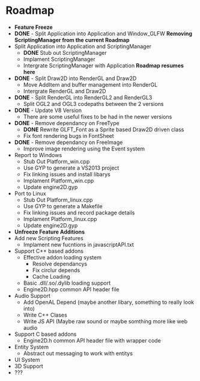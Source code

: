 # Roadmap

- **Feature Freeze**
- **DONE** - Split Application into Application and Window_GLFW
**Removing ScriptingManager from the current Roadmap**
- Split Application into Application and ScriptingManager
	- **DONE** Stub out ScriptingManager
	- Implament ScriptingManager
	- Intergrate ScriptingManager with Application
**Roadmap resumes here**
- **DONE** - Split Draw2D into RenderGL and Draw2D
	- Move AddItem and buffer management into RenderGL
	- Intergrate RenderGL and Draw2D
- **DONE** - Split RenderGL into RenderGL2 and RenderGL3
	- Split OGL2 and OGL3 codepaths between the 2 versions
- **DONE** - Update V8 Version
	- There are some useful fixes to be had in the newer versions
- **DONE** - Remove dependancy on FreeType
	- **DONE** Rewrite GLFT_Font as a Sprite based Draw2D driven class
	- Fix font rendering bugs in FontSheet
- **DONE** - Remove dependancy on FreeImage
	- Improve image rendering using the Event system
- Report to Windows
	- Stub Out Platform_win.cpp
	- Use GYP to generate a VS2013 project
	- Fix linking issues and install libarys
	- Implament Platform_win.cpp
	- Update engine2D.gyp
- Port to Linux
	- Stub Out Platform_linux.cpp
	- Use GYP to generate a Makefile
	- Fix linking issues and record package details
	- Implament Platform_linux.cpp
	- Update engine2D.gyp
- **Unfreeze Feature Additions**
- Add new Scripting Features
	- Implament new fucntions in javascriptAPI.txt
- Support C++ based addons
	- Effective addon loading system
		- Resolve dependancys
		- Fix circlur depends
		- Cache Loading
	- Basic .dll/.so/.dylib loading support
	- Engine2D.hpp common API header file
- Audio Support
	- Add OpenAL Depend (maybe another libary, something to really look into)
	- Write C++ Clases
	- Write JS API (Maybe raw sound or maybe somthing more like web audio
- Support C based addons
	- Engine2D.h common API header file with wrapper code
- Entity System
	- Abstract out messaging to work with entitys
- UI System
- 3D Support
- ???
